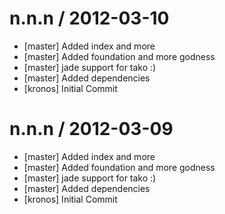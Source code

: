 
n.n.n / 2012-03-10 
==================

  * [master] Added index and more
  * [master] Added foundation and more godness
  * [master] jade support for tako :)
  * [master] Added dependencies
  * [kronos] Initial Commit

n.n.n / 2012-03-09 
==================

  * [master] Added index and more
  * [master] Added foundation and more godness
  * [master] jade support for tako :)
  * [master] Added dependencies
  * [kronos] Initial Commit

